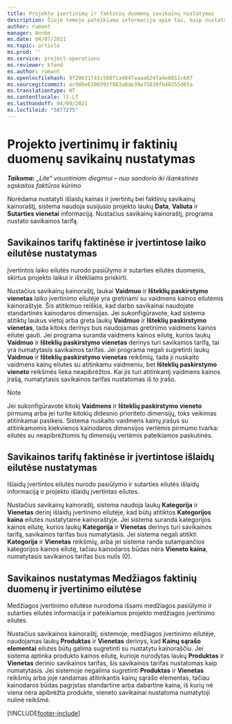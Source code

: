 ```yaml
---
title: Projekto įvertinimų ir faktinių duomenų savikainų nustatymas
description: Šioje temoje pateikiama informacija apie tai, kaip nustatomos projekto įvertinimų ir faktinių duomenų savikainos.
author: rumant
manager: Annbe
ms.date: 04/07/2021
ms.topic: article
ms.prod: ''
ms.service: project-operations
ms.reviewer: kfend
ms.author: rumant
ms.openlocfilehash: 9f20631f41c560f1a4047aaaa624fa4e8651c687
ms.sourcegitcommit: ac90be6106592f883a0de39a75836fb40255d65a
ms.translationtype: HT
ms.contentlocale: lt-LT
ms.lasthandoff: 04/09/2021
ms.locfileid: "5877275"
---
```

# <a name="resolve-cost-prices-on-project-estimates-and-actuals"></a>Projekto įvertinimų ir faktinių duomenų savikainų nustatymas 

_**Taikoma:** „Lite“ visuotiniam diegimui – nuo sandorio iki išankstinės sąskaitos faktūros kūrimo_

Norėdama nustatyti išlaidų kainas ir įvertintų bei faktinių savikainų kainoraštį, sistema naudoja susijusio projekto laukų **Data**, **Valiuta** ir **Sutarties vienetai** informaciją. Nustačius savikainų kainoraštį, programa nustato savikainos tarifą.

## <a name="resolving-cost-rates-on-actual-and-estimate-lines-for-time"></a>Savikainos tarifų faktinėse ir įvertintose laiko eilutėse nustatymas

Įvertintos laiko eilutės nurodo pasiūlymo ir sutarties eilutės duomenis, skirtus projekto laikui ir ištekliams priskirti.

Nustačius savikainų kainoraštį, laukai **Vaidmuo** ir **Išteklių paskirstymo vienetas** laiko įvertinimo eilutėje yra gretinami su vaidmens kainos eilutėmis kainoraštyje. Šis atitikmuo reiškia, kad darbo savikainai naudojate standartinės kainodaros dimensijas. Jei sukonfigūravote, kad sistema atitiktų laukus vietoj arba greta laukų **Vaidmuo** ir **Išteklių paskirstymo vienetas**, tada kitoks derinys bus naudojamas gretinimo vaidmens kainos eilutei gauti. Jei programa suranda vaidmens kainos eilutę, kurios laukų **Vaidmuo** ir **Išteklių paskirstymo vienetas** derinys turi savikainos tarifą, tai yra numatytasis savikainos tarifas. Jei programa negali sugretinti laukų **Vaidmuo** ir **Išteklių paskirstymo vienetas** reikšmių, tada ji nuskaito vaidmens kainų eilutes su atitinkamu vaidmeniu, bet **Išteklių paskirstymo vieneto** reikšmės lieka neapibrėžtos. Kai jis turi atitinkantį vaidmens kainos įrašą, numatytasis savikainos tarifas nustatomas iš to įrašo. 

> [!NOTE]
> Jei sukonfigūravote kitokį **Vaidmens** ir **Išteklių paskirstymo vieneto** pirmumą arba jei turite kitokių didesnio prioriteto dimensijų, toks veikimas atitinkamai pasikeis. Sistema nuskaito vaidmens kainų įrašus su atitinkamomis kiekvienos kainodaros dimensijos vertėmis pirmumo tvarka: eilutės su neapibrėžtomis tų dimensijų vertėmis pateikiamos paskutinės.

## <a name="resolving-cost-rates-on-actual-and-estimate-lines-for-expense"></a>Savikainos tarifų faktinėse ir įvertintose išlaidų eilutėse nustatymas

Išlaidų įvertintos eilutės nurodo pasiūlymo ir sutarties eilutės išlaidų informaciją ir projekto išlaidų įvertintas eilutes.

Nustačius savikainų kainoraštį, sistema naudoja laukų **Kategorija** ir **Vienetas** derinį išlaidų įvertinimo eilutėje, kad būtų atitiktos **Kategorijos kaina** eilutės nustatytame kainoraštyje. Jei sistema suranda kategorijos kainos eilutę, kurios laukų **Kategorija** ir **Vienetas** derinys turi savikainos tarifą, savikainos tarifas bus numatytasis. Jei sistema negali atitikti **Kategorija** ir **Vienetas** reikšmių, arba jei sistema randa sutampančios kategorijos kainos eilutę, tačiau kainodaros būdas nėra **Vieneto kaina**, numatytasis savikainos tarifas bus nulis (0).

## <a name="resolving-cost-rates-on-actual-and-estimate-lines-for-material"></a>Savikainos nustatymas Medžiagos faktinių duomenų ir įvertinimo eilutėse

Medžiagos įvertinimo eilutėse nurodoma išsami medžiagos pasiūlymo ir sutarties eilutės informacija ir pateikiamos projekto medžiagos įvertinimo eilutės.

Nustačius savikainos kainoraštį, sistemoje, medžiagos įvertinimo eilutėje, naudojamas laukų **Produktas** ir **Vienetas** derinys, kad **Kainų sąrašo elementai** eilutes būtų galima sugretinti su nustatytu kainoraščiu. Jei sistema aptinka produkto kainos eilutę, kurioje nurodytas laukų **Produktas** ir **Vienetas** derinio savikainos tarifas, šis savikainos tarifas nustatomas kaip numatytasis. Jei sistemoje negalima sugretinti **Produktas** ir **Vienetas** reikšmių arba joje randamas atitinkantis kainų sąrašo elementas, tačiau kainodaros būdas pagrįstas standartine arba dabartine kaina, iš kurių nė viena nėra apibrėžta produkte, vieneto savikainai nustatoma numatytoji nulinė reikšmė.


[!INCLUDE[footer-include](../../includes/footer-banner.md)]

